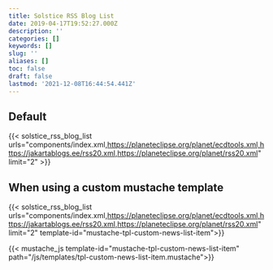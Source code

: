 ```yaml
---
title: Solstice RSS Blog List
date: 2019-04-17T19:52:27.000Z
description: ''
categories: []
keywords: []
slug: ''
aliases: []
toc: false
draft: false
lastmod: '2021-12-08T16:44:54.441Z'
---
```


## Default

{{< solstice_rss_blog_list urls="components/index.xml,https://planeteclipse.org/planet/ecdtools.xml,https://jakartablogs.ee/rss20.xml,https://planeteclipse.org/planet/rss20.xml" limit="2" >}}

## When using a custom mustache template

{{< solstice_rss_blog_list urls="components/index.xml,https://planeteclipse.org/planet/ecdtools.xml,https://jakartablogs.ee/rss20.xml,https://planeteclipse.org/planet/rss20.xml" limit="2" template-id="mustache-tpl-custom-news-list-item">}}


{{< mustache_js template-id="mustache-tpl-custom-news-list-item" path="/js/templates/tpl-custom-news-list-item.mustache">}}
